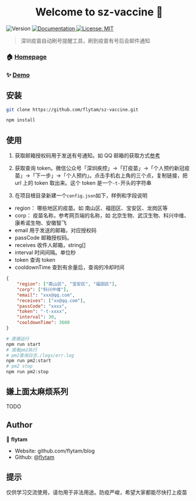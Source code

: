 <h1 align="center">Welcome to sz-vaccine 👋</h1>
<p>
  <img alt="Version" src="https://img.shields.io/badge/version-1.0.0-blue.svg?cacheSeconds=2592000" />
  <a href="https://github.com/flytam/sz-vaccine" target="_blank">
    <img alt="Documentation" src="https://img.shields.io/badge/documentation-yes-brightgreen.svg" />
  </a>
  <a href="#" target="_blank">
    <img alt="License: MIT" src="https://img.shields.io/badge/License-MIT-yellow.svg" />
  </a>
</p>

> 深圳疫苗自动刷号提醒工具，刷到疫苗有号后会邮件通知

### 🏠 [Homepage](https://github.com/flytam/sz-vaccine)

### ✨ [Demo](https://github.com/flytam/sz-vaccine)

## 安装

```sh
git clone https://github.com/flytam/sz-vaccine.git

npm install
```

## 使用

1. 获取邮箱授权码用于发送有号通知。如 QQ 邮箱的获取方式[参考](https://service.mail.qq.com/cgi-bin/help?subtype=1&id=28&no=1001256)

2. 获取查询 token。微信公众号「深圳疾控」->「打疫苗」->「个人预约新冠疫苗」->「下一步」->「个人预约」。点击手机右上角的三个点，复制链接，把 url 上的 token 取出来。这个 token 是一个`-t-`开头的字符串

3. 在项目根目录新建一个`config.json`如下，样例和字段说明

-   region： 哪些地区的疫苗。如 南山区、福田区、宝安区、龙岗区等
-   corp： 疫苗名称，参考网页端的名称，如 北京生物、武汉生物、科兴中维、康希诺生物、安徽智飞
-   email 用于发送的邮箱，对应授权码
-   passCode 邮箱授权码。
-   receives 收件人邮箱，string[]
-   interval 时间间隔。单位秒
-   token 查询 token
-   cooldownTime 查到有余量后，查询的冷却时间

```json
{
    "region": ["南山区", "宝安区", "福田区"],
    "corp": ["科兴中维"],
    "email": "xxx@qq.com",
    "receives": ["xx@qq.com"],
    "passCode": "xxxx",
    "token": "-t-xxxx",
    "interval": 30,
    "cooldownTime": 3600
}
```

```sh
# 直接运行
npm run start
# 或者pm2执行
# pm2查询日志./logs/err.log
npm run pm2:start
# pm2 stop
npm run pm2:stop
```

## 嫌上面太麻烦系列

TODO

## Author

👤 **flytam**

-   Website: github.com/flytam/blog
-   Github: [@flytam](https://github.com/flytam)

## 提示

仅供学习交流使用，请勿用于非法用途。防疫严峻，希望大家都能尽快打上疫苗
